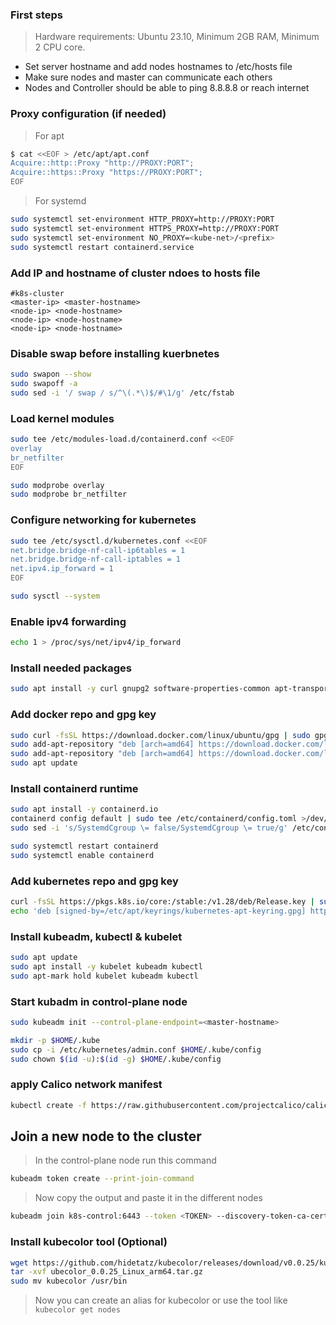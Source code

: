 ### First steps

> Hardware requirements: Ubuntu 23.10, Minimum 2GB RAM, Minimum 2 CPU core.

- Set server hostname and add nodes hostnames to /etc/hosts file
- Make sure nodes and master can communicate each others  
- Nodes and Controller should be able to ping 8.8.8.8 or reach internet

### Proxy configuration (if needed)

> For apt
```bash
$ cat <<EOF > /etc/apt/apt.conf
Acquire::http::Proxy "http://PROXY:PORT";
Acquire::https::Proxy "https://PROXY:PORT";
EOF
```

> For systemd
```bash
sudo systemctl set-environment HTTP_PROXY=http://PROXY:PORT
sudo systemctl set-environment HTTPS_PROXY=http://PROXY:PORT
sudo systemctl set-environment NO_PROXY=<kube-net>/<prefix>
sudo systemctl restart containerd.service
```

### Add IP and hostname of cluster ndoes to hosts file

```
#k8s-cluster
<master-ip> <master-hostname>
<node-ip> <node-hostname>
<node-ip> <node-hostname>
<node-ip> <node-hostname>
```

### Disable swap before installing kuerbnetes

```bash
sudo swapon --show  
sudo swapoff -a  
sudo sed -i '/ swap / s/^\(.*\)$/#\1/g' /etc/fstab
```
  
### Load kernel modules

```bash
sudo tee /etc/modules-load.d/containerd.conf <<EOF  
overlay  
br_netfilter  
EOF
```

```bash
sudo modprobe overlay  
sudo modprobe br_netfilter
```

### Configure networking for kubernetes  

```bash
sudo tee /etc/sysctl.d/kubernetes.conf <<EOF  
net.bridge.bridge-nf-call-ip6tables = 1  
net.bridge.bridge-nf-call-iptables = 1  
net.ipv4.ip_forward = 1  
EOF
```

```bash
sudo sysctl --system
```

### Enable ipv4 forwarding

```bash
echo 1 > /proc/sys/net/ipv4/ip_forward
```

### Install needed packages

```bash
sudo apt install -y curl gnupg2 software-properties-common apt-transport-https ca-certificates
```

### Add docker repo and gpg key

```bash
sudo curl -fsSL https://download.docker.com/linux/ubuntu/gpg | sudo gpg --dearmour -o /etc/apt/trusted.gpg.d/docker.gpg
sudo add-apt-repository "deb [arch=amd64] https://download.docker.com/linux/ubuntu $(lsb_release -cs) stable"  
sudo add-apt-repository "deb [arch=amd64] https://download.docker.com/linux/ubuntu  jammy stable"
sudo apt update
```

### Install containerd runtime

```bash
sudo apt install -y containerd.io  
containerd config default | sudo tee /etc/containerd/config.toml >/dev/null 2>&1  
sudo sed -i 's/SystemdCgroup \= false/SystemdCgroup \= true/g' /etc/containerd/config.toml
```

```bash
sudo systemctl restart containerd  
sudo systemctl enable containerd
```

### Add kubernetes repo and gpg key

```bash
curl -fsSL https://pkgs.k8s.io/core:/stable:/v1.28/deb/Release.key | sudo gpg --dearmor -o /etc/apt/keyrings/kubernetes-apt-keyring.gpg
echo 'deb [signed-by=/etc/apt/keyrings/kubernetes-apt-keyring.gpg] https://pkgs.k8s.io/core:/stable:/v1.28/deb/ /' | sudo tee /etc/apt/sources.list.d/kubernetes.list
```

### Install kubeadm, kubectl & kubelet

```bash
sudo apt update  
sudo apt install -y kubelet kubeadm kubectl  
sudo apt-mark hold kubelet kubeadm kubectl
```

### Start kubadm in control-plane node

```bash
sudo kubeadm init --control-plane-endpoint=<master-hostname>
```

```bash
mkdir -p $HOME/.kube
sudo cp -i /etc/kubernetes/admin.conf $HOME/.kube/config
sudo chown $(id -u):$(id -g) $HOME/.kube/config
```

### apply Calico network manifest

```bash
kubectl create -f https://raw.githubusercontent.com/projectcalico/calico/v3.27.2/manifests/calico.yaml
```

## Join a new node to the cluster  

> In the control-plane node run this command
```bash
kubeadm token create --print-join-command
```
> Now copy the output and paste it in the different nodes

```bash
kubeadm join k8s-control:6443 --token <TOKEN> --discovery-token-ca-cert-hash sha256:<HASH>
```

### Install kubecolor tool (Optional)

```bash
wget https://github.com/hidetatz/kubecolor/releases/download/v0.0.25/kubecolor_0.0.25_Linux_arm64.tar.gz
tar -xvf ubecolor_0.0.25_Linux_arm64.tar.gz
sudo mv kubecolor /usr/bin
```

> Now you can create an alias for kubecolor or use the tool like `kubecolor get nodes`
